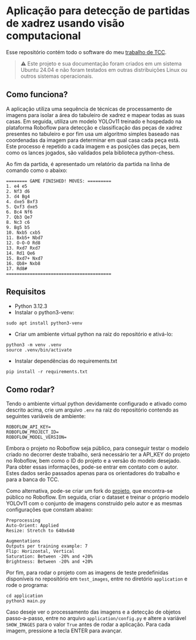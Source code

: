 # Aplicação para detecção de partidas de xadrez usando visão computacional

Esse repositório contém todo o software do meu [trabalho de TCC](https://wiki.sj.ifsc.edu.br/index.php/Aplicativo_de_Reconhecimento_de_Lances_de_Xadrez_com_Vis%C3%A3o_Computacional).

> :warning: Este projeto e sua documentação foram criados em um sistema Ubuntu 24.04 e não foram testados em outras distribuições Linux ou outros sistemas operacionais.

## Como funciona?

A aplicação utiliza uma sequência de técnicas de processamento de imagens para isolar a área do tabuleiro de xadrez e mapear todas as suas casas. Em seguida, utiliza um modelo YOLOv11 treinado e hospedado na plataforma Roboflow para detecção e classificação das peças de xadrez presentes no tabuleiro e por fim usa um algoritmo simples baseado nas coordenadas da imagem para determinar em qual casa cada peça está. Este processo é repetido a cada imagem e as posições das peças, bem como os lances jogados, são validados pela biblioteca python-chess.

Ao fim da partida, é apresentado um relatório da partida na linha de comando como o abaixo:

```
======== GAME FINISHED! MOVES: =========
1. e4 e5
2. Nf3 d6
3. d4 Bg4
4. dxe5 Bxf3
5. Qxf3 dxe5
6. Bc4 Nf6
7. Qb3 Qe7
8. Nc3 c6
9. Bg5 b5
10. Nxb5 cxb5
11. Bxb5+ Nbd7
12. O-O-O Rd8
13. Rxd7 Rxd7
14. Rd1 Qe6
15. Bxd7+ Nxd7
16. Qb8+ Nxb8
17. Rd8# 
========================================
```

## Requisitos

* Python 3.12.3
* Instalar o python3-venv:
```
sudo apt install python3-venv
```
* Criar um ambiente virtual python na raiz do repositório e ativá-lo:
```
python3 -m venv .venv
source .venv/bin/activate
```
* Instalar dependências do requirements.txt
```
pip install -r requirements.txt
```

## Como rodar?

Tendo o ambiente virtual python devidamente configurado e ativado como descrito acima, crie um arquivo `.env` na raiz do repositório contendo as seguintes variáveis de ambiente:
```
ROBOFLOW_API_KEY=
ROBOFLOW_PROJECT_ID=
ROBOFLOW_MODEL_VERSION=
```

Embora o projeto no Roboflow seja público, para conseguir testar o modelo criado no decorrer deste trabalho, será necessário ter a API_KEY do projeto no Roboflow, bem como o ID do projeto e a versão do modelo desejado. Para obter essas informações, pode-se entrar em contato com o autor. Estes dados serão passados apenas para os orientadores do trabalho e para a banca do TCC.

Como alternativa, pode-se criar um fork do [projeto](https://app.roboflow.com/chess-recognition-tcc-ifsc), que encontra-se público no Roboflow. Em seguida, criar o dataset e treinar o próprio modelo YOLOv11 com o conjunto de imagens construído pelo autor e as mesmas configurações que constam abaixo:

```
Preprocessing
Auto-Orient: Applied
Resize: Stretch to 640x640

Augmentations
Outputs per training example: 7
Flip: Horizontal, Vertical
Saturation: Between -20% and +20%
Brightness: Between -20% and +20%
```

Por fim, para rodar o projeto com as imagens de teste predefinidas disponíveis no repositório em `test_images`, entre no diretório `application` e rode o programa:
```
cd application
python3 main.py
```

Caso deseje ver o processamento das imagens e a detecção de objetos passo-a-passo, entre no arquivo `application/config.py` e altere a variável `SHOW_IMAGES` para o valor `True` antes de rodar a aplicação. Para cada imagem, pressione a tecla ENTER para avançar.